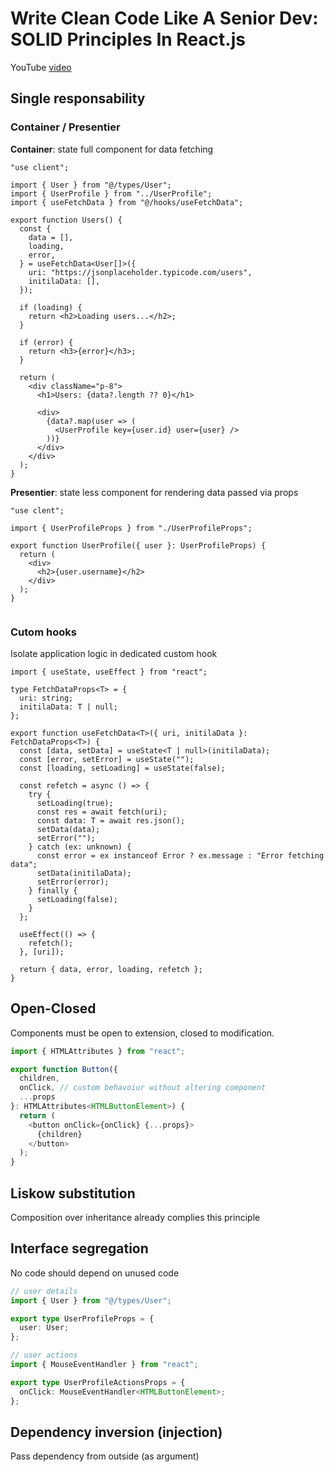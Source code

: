 # Write Clean Code Like A Senior Dev: SOLID Principles In React.js

YouTube [video](https://www.youtube.com/watch?v=gi-97EI7Sus)

## Single responsability

### Container / Presentier

**Container**: state full component for data fetching

```tsx
"use client";

import { User } from "@/types/User";
import { UserProfile } from "../UserProfile";
import { useFetchData } from "@/hooks/useFetchData";

export function Users() {
  const {
    data = [],
    loading,
    error,
  } = useFetchData<User[]>({
    uri: "https://jsonplaceholder.typicode.com/users",
    initilaData: [],
  });

  if (loading) {
    return <h2>Loading users...</h2>;
  }

  if (error) {
    return <h3>{error}</h3>;
  }

  return (
    <div className="p-8">
      <h1>Users: {data?.length ?? 0}</h1>

      <div>
        {data?.map(user => (
          <UserProfile key={user.id} user={user} />
        ))}
      </div>
    </div>
  );
}
```

**Presentier**: state less component for rendering data passed via props

```tsx
"use clent";

import { UserProfileProps } from "./UserProfileProps";

export function UserProfile({ user }: UserProfileProps) {
  return (
    <div>
      <h2>{user.username}</h2>
    </div>
  );
}


```

### Cutom hooks

Isolate application logic in dedicated custom hook

```tsx
import { useState, useEffect } from "react";

type FetchDataProps<T> = {
  uri: string;
  initilaData: T | null;
};

export function useFetchData<T>({ uri, initilaData }: FetchDataProps<T>) {
  const [data, setData] = useState<T | null>(initilaData);
  const [error, setError] = useState("");
  const [loading, setLoading] = useState(false);

  const refetch = async () => {
    try {
      setLoading(true);
      const res = await fetch(uri);
      const data: T = await res.json();
      setData(data);
      setError("");
    } catch (ex: unknown) {
      const error = ex instanceof Error ? ex.message : "Error fetching data";
      setData(initilaData);
      setError(error);
    } finally {
      setLoading(false);
    }
  };

  useEffect(() => {
    refetch();
  }, [uri]);

  return { data, error, loading, refetch };
}
```

## Open-Closed 

Components must be open to extension, closed to modification.


```ts
import { HTMLAttributes } from "react";

export function Button({
  children,
  onClick, // custom behavoiur without altering component
  ...props
}: HTMLAttributes<HTMLButtonElement>) {
  return (
    <button onClick={onClick} {...props}>
      {children}
    </button>
  );
}
```

## Liskow substitution

Composition over inheritance already complies this principle

## Interface segregation

No code should depend on unused code

```ts
// user details
import { User } from "@/types/User";

export type UserProfileProps = {
  user: User;
};
```

```ts
// user actions
import { MouseEventHandler } from "react";

export type UserProfileActionsProps = {
  onClick: MouseEventHandler<HTMLButtonElement>;
};
```

## Dependency inversion (injection)

Pass dependency from outside (as argument)

```ts

```

